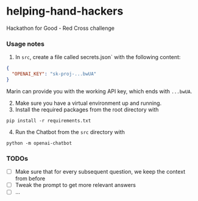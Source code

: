 # helping-hand-hackers
Hackathon for Good - Red Cross challenge

### Usage notes

1. In `src`, create a file called secrets.json` with the following content:
```json
{
  "OPENAI_KEY": "sk-proj-...bwUA"
}
```
Marin can provide you with the working API key, which ends with `...bwUA`.

2. Make sure you have a virtual environment up and running.
3. Install the required packages from the root directory with
```
pip install -r requirements.txt
```
4. Run the Chatbot from the `src` directory with 
```
python -m openai-chatbot
```

### TODOs

- [ ] Make sure that for every subsequent question, we keep the context from before 
- [ ] Tweak the prompt to get more relevant answers 
- [ ] ...
